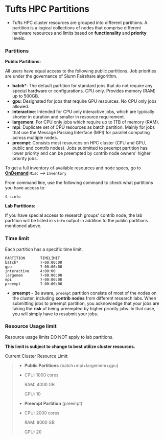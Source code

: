 # Tufts HPC Partitions
<!--This is where QOS and Reservations will also go-->

- Tufts HPC cluster resources are grouped into different partitions. A partition is a logical collections of nodes that comprise different hardware resources and limits based on **functionality** and **priority** levels.

### Partitions

**Public Partitions:**

All users have equal access to the following public partitions. Job priorities are under the governance of Slurm Fairshare algorithm.

- **batch***: The default partition for standard jobs that do not require any special hardware or configurations. CPU only. Provides memory (RAM) up to 500GB.
- **gpu**: Designated for jobs that require GPU resources. No CPU only jobs allowed.
- **interactive**: Intended for CPU only interactive jobs, which are typically shorter in duration and smaller in resource requirement. 
- **largemem**: For CPU only jobs which require up to 1TB of memory (RAM).
- **mpi**: Duplicate set of CPU resources as batch partition. Mainly for jobs that use the Message Passing Interface (MPI) for parallel computing across multiple nodes. 
- **preempt**: Consists most resources on HPC cluster (CPU and GPU, public and contrib nodes). Jobs submitted to preempt partition has lower priority and can be preempted by contrib node owners' higher priority jobs.

To get a full inventory of available resources and node specs, go to [**OnDemand**](https://ondemand.pax.tufts.edu) `Misc` --> `Inventory ` 

From command line, use the following command to check what partitions you have access to:

```
$ sinfo
```

**Lab Partitions:**

If you have special access to research groups' contrib node, the lab partition will be listed in `sinfo` output in addition to the public partitions mentioned above.

### Time limit

Each partition has a specific time limit.

```
PARTITION       TIMELIMIT      
batch*          7-00:00:00          
gpu             7-00:00:00        
interactive     4:00:00        
largemem        7-00:00:00        
mpi             7-00:00:00         
preempt         7-00:00:00     
```

* **preempt** - Be aware, `preempt` partition consists of most of the nodes on the cluster, including **contrib nodes** from different research labs. When submitting jobs to preempt partition, you acknowledge that your jobs are taking the **risk** of being preempted by higher priority jobs. In that case, you will simply have to resubmit your jobs. 

### Resource Usage limit

Resource usage limits DO NOT apply to lab partitions.

**This limit is subject to change to best utilize cluster resources.**

Current Cluster Resource Limit:

>* **Public Partitions** (batch+mpi+largemem+gpu) 
>
>  * CPU: 1000 cores
>
>    RAM: 4000 GB
>
>    GPU: 10
>
>* **Preempt Partition** (preempt) 
>
>  * CPU: 2000 cores
>
>    RAM: 8000 GB
>
>    GPU: 20

